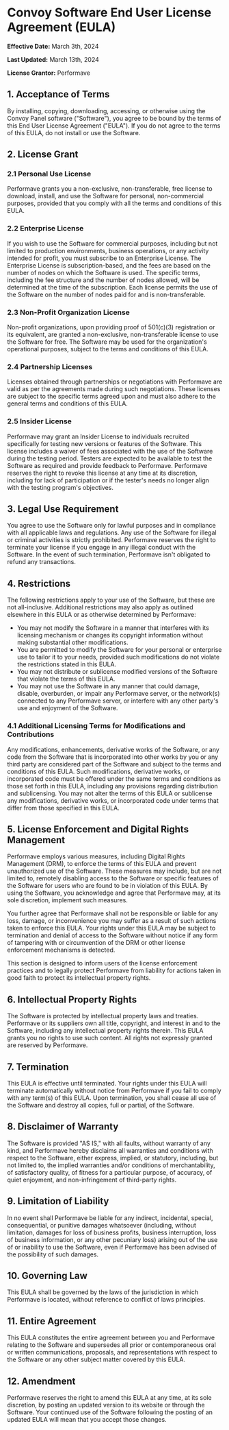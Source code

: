 # Convoy Software End User License Agreement (EULA)

**Effective Date:** March 3th, 2024

**Last Updated:** March 13th, 2024

**License Grantor:** Performave

## 1. Acceptance of Terms

By installing, copying, downloading, accessing, or otherwise using the Convoy Panel software ("Software"), you agree to
be bound by the terms of this End User License Agreement ("EULA"). If you do not agree to the terms of this EULA, do not
install or use the Software.

## 2. License Grant

### 2.1 Personal Use License

Performave grants you a non-exclusive, non-transferable, free license to download, install, and use the Software for
personal, non-commercial purposes, provided that you comply with all the terms and conditions of this EULA.

### 2.2 Enterprise License

If you wish to use the Software for commercial purposes, including but not limited to production environments, business
operations, or any activity intended for profit, you must subscribe to an Enterprise License. The Enterprise License is
subscription-based, and the fees are based on the number of nodes on which the Software is used. The specific terms,
including the fee structure and the number of nodes allowed, will be determined at the time of the subscription. Each
license permits the use of the Software on the number of nodes paid for and is non-transferable.

### 2.3 Non-Profit Organization License

Non-profit organizations, upon providing proof of 501(c)(3) registration or its equivalent, are granted a non-exclusive,
non-transferable license to use the Software for free. The Software may be used for the organization's operational
purposes, subject to the terms and conditions of this EULA.

### 2.4 Partnership Licenses

Licenses obtained through partnerships or negotiations with Performave are valid as per the agreements made during such
negotiations. These licenses are subject to the specific terms agreed upon and must also adhere to the general terms and
conditions of this EULA.

### 2.5 Insider License

Performave may grant an Insider License to individuals recruited specifically for testing new versions or features of
the Software. This license includes a waiver of fees associated with the use of the Software during the testing period.
Testers are expected to be available to test the Software as required and provide feedback to Performave. Performave
reserves the right to revoke this license at any time at its discretion, including for lack of participation or if the
tester's needs no longer align with the testing program's objectives.

## 3. Legal Use Requirement

You agree to use the Software only for lawful purposes and in compliance with all applicable laws and regulations. Any
use of the Software for illegal or criminal activities is strictly prohibited. Performave reserves the right to
terminate your license if you engage in any illegal conduct with the Software. In the event of such termination,
Performave isn't obligated to refund any transactions.

## 4. Restrictions

The following restrictions apply to your use of the Software, but these are not all-inclusive. Additional restrictions
may also apply as outlined elsewhere in this EULA or as otherwise determined by Performave:

- You may not modify the Software in a manner that interferes with its licensing mechanism or changes its copyright
  information without making substantial other modifications.
- You are permitted to modify the Software for your personal or enterprise use to tailor it to your needs, provided such
  modifications do not violate the restrictions stated in this EULA.
- You may not distribute or sublicense modified versions of the Software that violate the terms of this EULA.
- You may not use the Software in any manner that could damage, disable, overburden, or impair any Performave server, or
  the network(s) connected to any Performave server, or interfere with any other party's use and enjoyment of the
  Software.

### 4.1 Additional Licensing Terms for Modifications and Contributions

Any modifications, enhancements, derivative works of the Software, or any code from the Software that is incorporated into other works by you or any third party are considered part of the Software and subject to the terms and conditions of this EULA. Such modifications, derivative works, or incorporated code must be offered under the same terms and conditions as those set forth in this EULA, including any provisions regarding distribution and sublicensing. You may not alter the terms of this EULA or sublicense any modifications, derivative works, or incorporated code under terms that differ from those specified in this EULA.

## 5. License Enforcement and Digital Rights Management

Performave employs various measures, including Digital Rights Management (DRM), to enforce the terms of this EULA and prevent unauthorized use of the Software. These measures may include, but are not limited to, remotely disabling access to the Software or specific features of the Software for users who are found to be in violation of this EULA. By using the Software, you acknowledge and agree that Performave may, at its sole discretion, implement such measures.

You further agree that Performave shall not be responsible or liable for any loss, damage, or inconvenience you may suffer as a result of such actions taken to enforce this EULA. Your rights under this EULA may be subject to termination and denial of access to the Software without notice if any form of tampering with or circumvention of the DRM or other license enforcement mechanisms is detected.

This section is designed to inform users of the license enforcement practices and to legally protect Performave from liability for actions taken in good faith to protect its intellectual property rights.

## 6. Intellectual Property Rights

The Software is protected by intellectual property laws and treaties. Performave or its suppliers own all title,
copyright, and interest in and to the Software, including any intellectual property rights therein. This EULA grants you
no rights to use such content. All rights not expressly granted are reserved by Performave.

## 7. Termination

This EULA is effective until terminated. Your rights under this EULA will terminate automatically without notice from
Performave if you fail to comply with any term(s) of this EULA. Upon termination, you shall cease all use of the
Software and destroy all copies, full or partial, of the Software.

## 8. Disclaimer of Warranty

The Software is provided "AS IS," with all faults, without warranty of any kind, and Performave hereby disclaims all
warranties and conditions with respect to the Software, either express, implied, or statutory, including, but not
limited to, the implied warranties and/or conditions of merchantability, of satisfactory quality, of fitness for a
particular purpose, of accuracy, of quiet enjoyment, and non-infringement of third-party rights.

## 9. Limitation of Liability

In no event shall Performave be liable for any indirect, incidental, special, consequential, or punitive damages
whatsoever (including, without limitation, damages for loss of business profits, business interruption, loss of business
information, or any other pecuniary loss) arising out of the use of or inability to use the Software, even if Performave
has been advised of the possibility of such damages.

## 10. Governing Law

This EULA shall be governed by the laws of the jurisdiction in which Performave is located, without reference to
conflict of laws principles.

## 11. Entire Agreement

This EULA constitutes the entire agreement between you and Performave relating to the Software and supersedes all prior
or contemporaneous oral or written communications, proposals, and representations with respect to the Software or any
other subject matter covered by this EULA.

## 12. Amendment

Performave reserves the right to amend this EULA at any time, at its sole discretion, by posting an updated version to
its website or through the Software. Your continued use of the Software following the posting of an updated EULA will
mean that you accept those changes.
